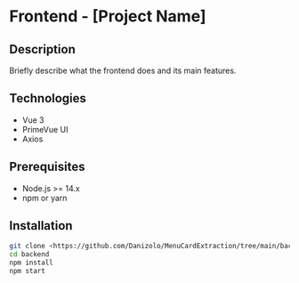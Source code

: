 # Frontend - [Project Name]

## Description
Briefly describe what the frontend does and its main features.

## Technologies
- Vue 3
- PrimeVue UI
- Axios

## Prerequisites
- Node.js >= 14.x
- npm or yarn

## Installation
```bash
git clone <https://github.com/Danizolo/MenuCardExtraction/tree/main/backend>
cd backend
npm install
npm start


